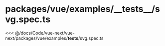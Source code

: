 # packages/vue/examples/\_\_tests\_\_/svg.spec.ts

<<< @/docs/Code/vue-next/vue-next/packages/vue/examples/__tests__/svg.spec.ts
